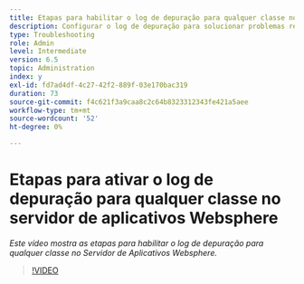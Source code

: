 ```yaml
---
title: Etapas para habilitar o log de depuração para qualquer classe no WebSphere Application Server
description: Configurar o log de depuração para solucionar problemas relacionados ao WebSphere Application Server
type: Troubleshooting
role: Admin
level: Intermediate
version: 6.5
topic: Administration
index: y
exl-id: fd7ad4df-4c27-42f2-889f-03e170bac319
duration: 73
source-git-commit: f4c621f3a9caa8c2c64b8323312343fe421a5aee
workflow-type: tm+mt
source-wordcount: '52'
ht-degree: 0%

---
```


# Etapas para ativar o log de depuração para qualquer classe no servidor de aplicativos Websphere

*Este vídeo mostra as etapas para habilitar o log de depuração para qualquer classe no Servidor de Aplicativos Websphere.*

>[!VIDEO](https://video.tv.adobe.com/v/335523?quality=12&learn=on)
